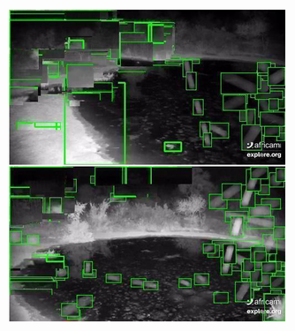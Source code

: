 ![20200719-231930-234935](in/20200719/20200719-231930-234935_0_.jpg)
![20200719-234940-000000](in/20200719/20200719-234940-000000_0_.jpg)

